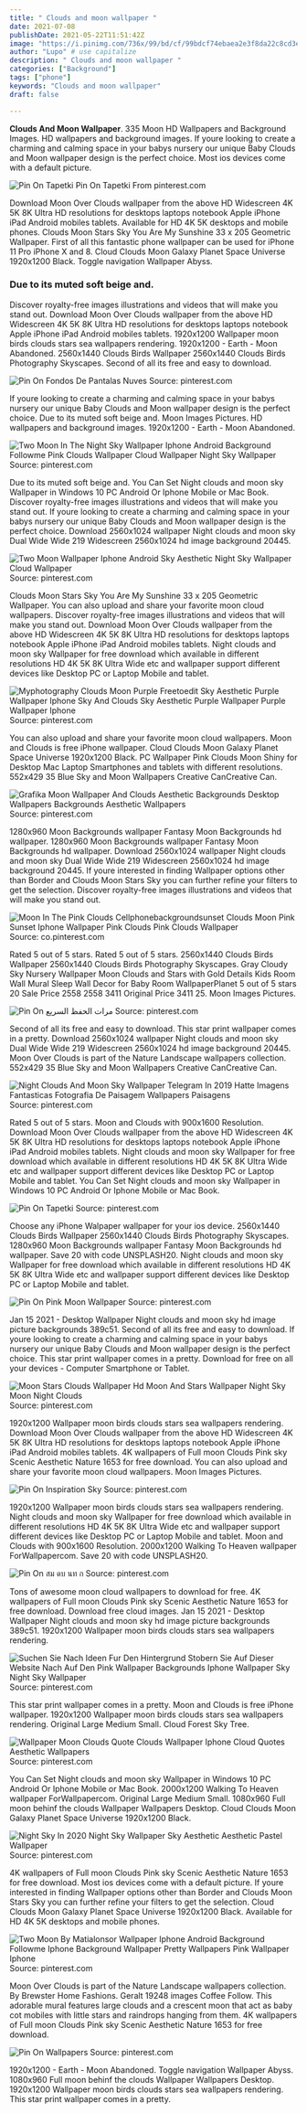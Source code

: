 ```yaml
---
title: " Clouds and moon wallpaper "
date: 2021-07-08
publishDate: 2021-05-22T11:51:42Z
image: "https://i.pinimg.com/736x/99/bd/cf/99bdcf74ebaea2e3f8da22c8cd3e0851.jpg"
author: "Lupo" # use capitalize
description: " Clouds and moon wallpaper "
categories: ["Background"]
tags: ["phone"]
keywords: "Clouds and moon wallpaper"
draft: false

---
```



**Clouds And Moon Wallpaper**. 335 Moon HD Wallpapers and Background Images. HD wallpapers and background images. If youre looking to create a charming and calming space in your babys nursery our unique Baby Clouds and Moon wallpaper design is the perfect choice. Most ios devices come with a default picture.

![Pin On Tapetki](https://i.pinimg.com/564x/5f/dd/ab/5fddab9351efdc7c1deed3500ce264c7.jpg "Pin On Tapetki")
Pin On Tapetki From pinterest.com


Download Moon Over Clouds wallpaper from the above HD Widescreen 4K 5K 8K Ultra HD resolutions for desktops laptops notebook Apple iPhone iPad Android mobiles tablets. Available for HD 4K 5K desktops and mobile phones. Clouds Moon Stars Sky You Are My Sunshine 33 x 205 Geometric Wallpaper. First of all this fantastic phone wallpaper can be used for iPhone 11 Pro iPhone X and 8. Cloud Clouds Moon Galaxy Planet Space Universe 1920x1200 Black. Toggle navigation Wallpaper Abyss.

### Due to its muted soft beige and.

Discover royalty-free images illustrations and videos that will make you stand out. Download Moon Over Clouds wallpaper from the above HD Widescreen 4K 5K 8K Ultra HD resolutions for desktops laptops notebook Apple iPhone iPad Android mobiles tablets. 1920x1200 Wallpaper moon birds clouds stars sea wallpapers rendering. 1920x1200 - Earth - Moon Abandoned. 2560x1440 Clouds Birds Wallpaper 2560x1440 Clouds Birds Photography Skyscapes. Second of all its free and easy to download.


![Pin On Fondos De Pantalas Nuves](https://i.pinimg.com/736x/aa/4c/f3/aa4cf389986f67800d5357705cdbef63.jpg "Pin On Fondos De Pantalas Nuves")
Source: pinterest.com

If youre looking to create a charming and calming space in your babys nursery our unique Baby Clouds and Moon wallpaper design is the perfect choice. Due to its muted soft beige and. Moon Images Pictures. HD wallpapers and background images. 1920x1200 - Earth - Moon Abandoned.

![Two Moon In The Night Sky Wallpaper Iphone Android Background Followme Pink Clouds Wallpaper Cloud Wallpaper Night Sky Wallpaper](https://i.pinimg.com/originals/c0/68/20/c06820f181528f2b16b1e086e8779072.jpg "Two Moon In The Night Sky Wallpaper Iphone Android Background Followme Pink Clouds Wallpaper Cloud Wallpaper Night Sky Wallpaper")
Source: pinterest.com

Due to its muted soft beige and. You Can Set Night clouds and moon sky Wallpaper in Windows 10 PC Android Or Iphone Mobile or Mac Book. Discover royalty-free images illustrations and videos that will make you stand out. If youre looking to create a charming and calming space in your babys nursery our unique Baby Clouds and Moon wallpaper design is the perfect choice. Download 2560x1024 wallpaper Night clouds and moon sky Dual Wide Wide 219 Widescreen 2560x1024 hd image background 20445.

![Two Moon Wallpaper Iphone Android Sky Aesthetic Night Sky Wallpaper Cloud Wallpaper](https://i.pinimg.com/originals/46/6e/d0/466ed0e5746121cccfca9291bf483288.jpg "Two Moon Wallpaper Iphone Android Sky Aesthetic Night Sky Wallpaper Cloud Wallpaper")
Source: pinterest.com

Clouds Moon Stars Sky You Are My Sunshine 33 x 205 Geometric Wallpaper. You can also upload and share your favorite moon cloud wallpapers. Discover royalty-free images illustrations and videos that will make you stand out. Download Moon Over Clouds wallpaper from the above HD Widescreen 4K 5K 8K Ultra HD resolutions for desktops laptops notebook Apple iPhone iPad Android mobiles tablets. Night clouds and moon sky Wallpaper for free download which available in different resolutions HD 4K 5K 8K Ultra Wide etc and wallpaper support different devices like Desktop PC or Laptop Mobile and tablet.

![Myphotography Clouds Moon Purple Freetoedit Sky Aesthetic Purple Wallpaper Iphone Sky And Clouds Sky Aesthetic Purple Wallpaper Purple Wallpaper Iphone](https://i.pinimg.com/originals/11/02/42/11024225202002a1a725361135a3dafc.jpg "Myphotography Clouds Moon Purple Freetoedit Sky Aesthetic Purple Wallpaper Iphone Sky And Clouds Sky Aesthetic Purple Wallpaper Purple Wallpaper Iphone")
Source: pinterest.com

You can also upload and share your favorite moon cloud wallpapers. Moon and Clouds is free iPhone wallpaper. Cloud Clouds Moon Galaxy Planet Space Universe 1920x1200 Black. PC Wallpaper Pink Clouds Moon Shiny for Desktop Mac Laptop Smartphones and tablets with different resolutions. 552x429 35 Blue Sky and Moon Wallpapers Creative CanCreative Can.

![Grafika Moon Wallpaper And Clouds Aesthetic Backgrounds Desktop Wallpapers Backgrounds Aesthetic Wallpapers](https://i.pinimg.com/originals/4c/cb/42/4ccb42420f4b7da9f49866a57ddacc5c.jpg "Grafika Moon Wallpaper And Clouds Aesthetic Backgrounds Desktop Wallpapers Backgrounds Aesthetic Wallpapers")
Source: pinterest.com

1280x960 Moon Backgrounds wallpaper Fantasy Moon Backgrounds hd wallpaper. 1280x960 Moon Backgrounds wallpaper Fantasy Moon Backgrounds hd wallpaper. Download 2560x1024 wallpaper Night clouds and moon sky Dual Wide Wide 219 Widescreen 2560x1024 hd image background 20445. If youre interested in finding Wallpaper options other than Border and Clouds Moon Stars Sky you can further refine your filters to get the selection. Discover royalty-free images illustrations and videos that will make you stand out.

![Moon In The Pink Clouds Cellphonebackgroundsunset Clouds Moon Pink Sunset Iphone Wallpaper Pink Clouds Pink Clouds Wallpaper](https://i.pinimg.com/originals/8d/6c/74/8d6c7433fffc2f7a497f62513aacf0f7.jpg "Moon In The Pink Clouds Cellphonebackgroundsunset Clouds Moon Pink Sunset Iphone Wallpaper Pink Clouds Pink Clouds Wallpaper")
Source: co.pinterest.com

Rated 5 out of 5 stars. Rated 5 out of 5 stars. 2560x1440 Clouds Birds Wallpaper 2560x1440 Clouds Birds Photography Skyscapes. Gray Cloudy Sky Nursery Wallpaper Moon Clouds and Stars with Gold Details Kids Room Wall Mural Sleep Wall Decor for Baby Room WallpaperPlanet 5 out of 5 stars 20 Sale Price 2558 2558 3411 Original Price 3411 25. Moon Images Pictures.

![Pin On مرات الحفظ السريع](https://i.pinimg.com/originals/bd/2d/d8/bd2dd87a7d46cea0c2dad4d3f990c5b3.jpg "Pin On مرات الحفظ السريع")
Source: pinterest.com

Second of all its free and easy to download. This star print wallpaper comes in a pretty. Download 2560x1024 wallpaper Night clouds and moon sky Dual Wide Wide 219 Widescreen 2560x1024 hd image background 20445. Moon Over Clouds is part of the Nature Landscape wallpapers collection. 552x429 35 Blue Sky and Moon Wallpapers Creative CanCreative Can.

![Night Clouds And Moon Sky Wallpaper Telegram In 2019 Hatte Imagens Fantasticas Fotografia De Paisagem Wallpapers Paisagens](https://i.pinimg.com/736x/fc/e7/4b/fce74b1b3617d85aa610ac22d5b267b7.jpg "Night Clouds And Moon Sky Wallpaper Telegram In 2019 Hatte Imagens Fantasticas Fotografia De Paisagem Wallpapers Paisagens")
Source: pinterest.com

Rated 5 out of 5 stars. Moon and Clouds with 900x1600 Resolution. Download Moon Over Clouds wallpaper from the above HD Widescreen 4K 5K 8K Ultra HD resolutions for desktops laptops notebook Apple iPhone iPad Android mobiles tablets. Night clouds and moon sky Wallpaper for free download which available in different resolutions HD 4K 5K 8K Ultra Wide etc and wallpaper support different devices like Desktop PC or Laptop Mobile and tablet. You Can Set Night clouds and moon sky Wallpaper in Windows 10 PC Android Or Iphone Mobile or Mac Book.

![Pin On Tapetki](https://i.pinimg.com/564x/5f/dd/ab/5fddab9351efdc7c1deed3500ce264c7.jpg "Pin On Tapetki")
Source: pinterest.com

Choose any iPhone Walpaper wallpaper for your ios device. 2560x1440 Clouds Birds Wallpaper 2560x1440 Clouds Birds Photography Skyscapes. 1280x960 Moon Backgrounds wallpaper Fantasy Moon Backgrounds hd wallpaper. Save 20 with code UNSPLASH20. Night clouds and moon sky Wallpaper for free download which available in different resolutions HD 4K 5K 8K Ultra Wide etc and wallpaper support different devices like Desktop PC or Laptop Mobile and tablet.

![Pin On Pink Moon Wallpaper](https://i.pinimg.com/originals/e6/d8/29/e6d829386afd86d5151278bb40da289c.jpg "Pin On Pink Moon Wallpaper")
Source: pinterest.com

Jan 15 2021 - Desktop Wallpaper Night clouds and moon sky hd image picture backgrounds 389c51. Second of all its free and easy to download. If youre looking to create a charming and calming space in your babys nursery our unique Baby Clouds and Moon wallpaper design is the perfect choice. This star print wallpaper comes in a pretty. Download for free on all your devices - Computer Smartphone or Tablet.

![Moon Stars Clouds Wallpaper Hd Moon And Stars Wallpaper Night Sky Moon Night Clouds](https://i.pinimg.com/originals/3c/51/82/3c5182ee0773333a3e0dd67d5ac41598.jpg "Moon Stars Clouds Wallpaper Hd Moon And Stars Wallpaper Night Sky Moon Night Clouds")
Source: pinterest.com

1920x1200 Wallpaper moon birds clouds stars sea wallpapers rendering. Download Moon Over Clouds wallpaper from the above HD Widescreen 4K 5K 8K Ultra HD resolutions for desktops laptops notebook Apple iPhone iPad Android mobiles tablets. 4K wallpapers of Full moon Clouds Pink sky Scenic Aesthetic Nature 1653 for free download. You can also upload and share your favorite moon cloud wallpapers. Moon Images Pictures.

![Pin On Inspiration Sky](https://i.pinimg.com/originals/c8/d9/51/c8d951851c32a09115d8957b821839cc.png "Pin On Inspiration Sky")
Source: pinterest.com

1920x1200 Wallpaper moon birds clouds stars sea wallpapers rendering. Night clouds and moon sky Wallpaper for free download which available in different resolutions HD 4K 5K 8K Ultra Wide etc and wallpaper support different devices like Desktop PC or Laptop Mobile and tablet. Moon and Clouds with 900x1600 Resolution. 2000x1200 Walking To Heaven wallpaper ForWallpapercom. Save 20 with code UNSPLASH20.

![Pin On สม ดบ นท ก](https://i.pinimg.com/originals/f8/cd/87/f8cd87ccf6c9180d5d14a2a1b84c3095.png "Pin On สม ดบ นท ก")
Source: pinterest.com

Tons of awesome moon cloud wallpapers to download for free. 4K wallpapers of Full moon Clouds Pink sky Scenic Aesthetic Nature 1653 for free download. Download free cloud images. Jan 15 2021 - Desktop Wallpaper Night clouds and moon sky hd image picture backgrounds 389c51. 1920x1200 Wallpaper moon birds clouds stars sea wallpapers rendering.

![Suchen Sie Nach Ideen Fur Den Hintergrund Stobern Sie Auf Dieser Website Nach Auf Den Pink Wallpaper Backgrounds Iphone Wallpaper Sky Night Sky Wallpaper](https://i.pinimg.com/originals/3a/a4/82/3aa482386b2d32db37836642ac23babe.jpg "Suchen Sie Nach Ideen Fur Den Hintergrund Stobern Sie Auf Dieser Website Nach Auf Den Pink Wallpaper Backgrounds Iphone Wallpaper Sky Night Sky Wallpaper")
Source: pinterest.com

This star print wallpaper comes in a pretty. Moon and Clouds is free iPhone wallpaper. 1920x1200 Wallpaper moon birds clouds stars sea wallpapers rendering. Original Large Medium Small. Cloud Forest Sky Tree.

![Wallpaper Moon Clouds Quote Clouds Wallpaper Iphone Cloud Quotes Aesthetic Wallpapers](https://i.pinimg.com/originals/10/9a/10/109a105ff4d76df8cd085545fba18254.jpg "Wallpaper Moon Clouds Quote Clouds Wallpaper Iphone Cloud Quotes Aesthetic Wallpapers")
Source: pinterest.com

You Can Set Night clouds and moon sky Wallpaper in Windows 10 PC Android Or Iphone Mobile or Mac Book. 2000x1200 Walking To Heaven wallpaper ForWallpapercom. Original Large Medium Small. 1080x960 Full moon behinf the clouds Wallpaper Wallpapers Desktop. Cloud Clouds Moon Galaxy Planet Space Universe 1920x1200 Black.

![Night Sky In 2020 Night Sky Wallpaper Sky Aesthetic Aesthetic Pastel Wallpaper](https://i.pinimg.com/originals/52/f2/49/52f2496174302fe68fa2ab9a1cfa6383.jpg "Night Sky In 2020 Night Sky Wallpaper Sky Aesthetic Aesthetic Pastel Wallpaper")
Source: pinterest.com

4K wallpapers of Full moon Clouds Pink sky Scenic Aesthetic Nature 1653 for free download. Most ios devices come with a default picture. If youre interested in finding Wallpaper options other than Border and Clouds Moon Stars Sky you can further refine your filters to get the selection. Cloud Clouds Moon Galaxy Planet Space Universe 1920x1200 Black. Available for HD 4K 5K desktops and mobile phones.

![Two Moon By Matialonsor Wallpaper Iphone Android Background Followme Iphone Background Wallpaper Pretty Wallpapers Pink Wallpaper Iphone](https://i.pinimg.com/originals/be/0c/2c/be0c2c239810d20dddda6f308aeede68.jpg "Two Moon By Matialonsor Wallpaper Iphone Android Background Followme Iphone Background Wallpaper Pretty Wallpapers Pink Wallpaper Iphone")
Source: pinterest.com

Moon Over Clouds is part of the Nature Landscape wallpapers collection. By Brewster Home Fashions. Geralt 19248 images Coffee Follow. This adorable mural features large clouds and a crescent moon that act as baby cot mobiles with little stars and raindrops hanging from them. 4K wallpapers of Full moon Clouds Pink sky Scenic Aesthetic Nature 1653 for free download.

![Pin On Wallpapers](https://i.pinimg.com/736x/99/bd/cf/99bdcf74ebaea2e3f8da22c8cd3e0851.jpg "Pin On Wallpapers")
Source: pinterest.com

1920x1200 - Earth - Moon Abandoned. Toggle navigation Wallpaper Abyss. 1080x960 Full moon behinf the clouds Wallpaper Wallpapers Desktop. 1920x1200 Wallpaper moon birds clouds stars sea wallpapers rendering. This star print wallpaper comes in a pretty.

